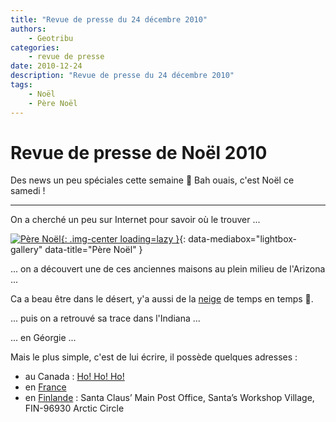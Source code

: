 ```yaml
---
title: "Revue de presse du 24 décembre 2010"
authors:
    - Geotribu
categories:
    - revue de presse
date: 2010-12-24
description: "Revue de presse du 24 décembre 2010"
tags:
    - Noël
    - Père Noël
---
```


# Revue de presse de Noël 2010

Des news un peu spéciales cette semaine :slightly_smiling_face: Bah ouais, c'est Noël ce samedi !

----

On a cherché un peu sur Internet pour savoir où le trouver ...

[![Père Noël](http://thumbs.dreamstime.com/thumblarge_221/1198609304EyfSw3.jpg "Père Noël"){: .img-center loading=lazy }](http://thumbs.dreamstime.com/thumblarge_221/1198609304EyfSw3.jpg){: data-mediabox="lightbox-gallery" data-title="Père Noël" }

... on a découvert une de ces anciennes maisons au plein milieu de l'Arizona ...

Ca a beau être dans le désert, y'a aussi de la [neige](http://goo.gl/maps/7tj8) de temps en temps :slightly_smiling_face:.

... puis on a retrouvé sa trace dans l'Indiana ...

... en Géorgie ...

Mais le plus simple, c'est de lui écrire, il possède quelques adresses :

- au Canada : [Ho! Ho! Ho!](https://fr.wikipedia.org/wiki/Codes_postaux_canadiens#Le_p.C3.A8re_No.C3.ABl)
- en [France](https://fr.wikipedia.org/wiki/Lettre_au_P%C3%A8re_No%C3%ABl#En_France)
- en [Finlande](https://en.wikipedia.org/wiki/Santa_Claus_Village) : Santa Claus’ Main Post Office, Santa’s Workshop Village, FIN-96930 Arctic Circle

